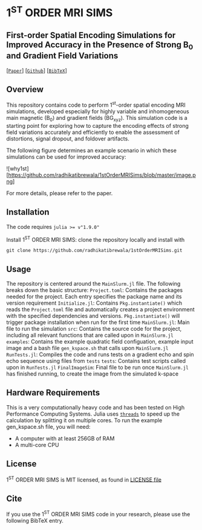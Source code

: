 # 1<sup>ST</sup> ORDER MRI SIMS
## First-order Spatial Encoding Simulations for Improved Accuracy in the Presence of Strong $\mathrm{B}_0$ and Gradient Field Variations

[[`Paper`]()] [[`Github`](XXLINK)] [[`BibTeX`](#cite)]


## Overview

This repository contains code to perform 1<sup>st</sup>-order spatial encoding MRI simulations, developed especially for highly variable and inhomogeneous main magnetic (B<sub>0</sub>) and gradient fields (BG<sub>xyz</sub>). This simulation code is a starting point for exploring how to capture the encoding effects of strong field variations accurately and efficiently to enable the assessment of distortions, signal dropout, and foldover artifacts.

The following figure determines an example scenario in which these simulations can be used for improved accuracy:

![why1st][https://github.com/radhikatibrewala/1stOrderMRISims/blob/master/image.png]

For more details, please refer to the paper.

## Installation

The code requires `julia >= v"1.9.0"`

Install 1<sup>ST</sup> ORDER MRI SIMS: clone the repository locally and install with

```
git clone https://github.com/radhikatibrewala/1stOrderMRISims.git
```

## Usage
The repository is centered around the ```MainSlurm.jl``` file. The following breaks down the basic structure:
```Project.toml```: Contains the packages needed for the project. Each entry specifies the package name and its version requirement
```Initialize.jl```: Contains `Pkg.instantiate()` which reads the `Project.toml` file and automatically creates a project environment with the specified dependencies and versions. `Pkg.instantiate()` will trigger package installation when run for the first time
```MainSlurm.jl```: Main file to run the simulation
```src```: Contains the source code for the project, including all relevant functions that are called upon in ```MainSlurm.jl```
```examples```: Contains the example quadratic field configuation, example input image and a bash file `gen_kspace.sh` that calls upon `MainSlurm.jl`
```RunTests.jl```: Compiles the code and runs tests on a gradient echo and spin echo sequence using files from ```tests```
```tests```: Contains test scripts called upon in `RunTests.jl`
```FinalImageSim```: Final file to be run once `MainSlurm.jl` has finished running, to create the image from the simulated k-space


## Hardware Requirements
This is a very computationally heavy code and has been tested on High Performance Computing Systems. Julia uses [`threads`](https://docs.julialang.org/en/v1/manual/multi-threading/) to speed up the calculation by splitting it on multiple cores. To run the example gen_kspace.sh file, you will need:
- A computer with at least 256GB of RAM
- A multi-core CPU

## License
1<sup>ST</sup> ORDER MRI SIMS is MIT licensed, as found in [LICENSE file](https://github.com/radhikatibrewala/1stOrderMRISims/LICENSE)

## Cite
If you use the 1<sup>ST</sup> ORDER MRI SIMS code in your research, please use the following BibTeX entry.

```

```